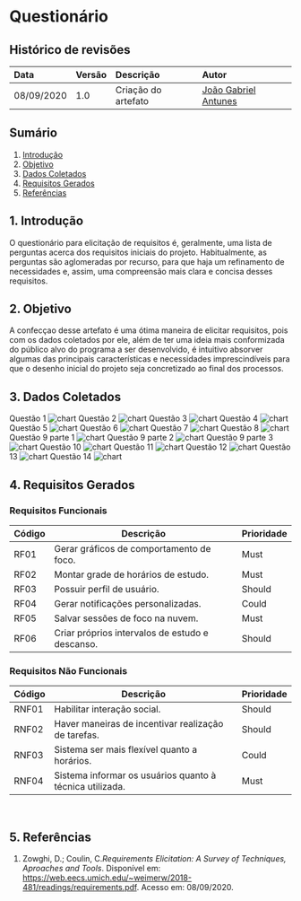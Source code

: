# Questionário

## **Histórico de revisões**
|Data|Versão|Descrição|Autor|
|:---|:---|:---|:---|
|08/09/2020|1.0|Criação do artefato |[João Gabriel Antunes](https://github.com/flyerjohn)|

## **Sumário**
1. [Introdução](#1-introdução)
2. [Objetivo](#2-objetivo)
3. [Dados Coletados](#3-dados-coletados)
4. [Requisitos Gerados](#4-requisitos-gerados)
5. [Referências](#5-referências)

## 1. **Introdução**

O questionário para elicitação de requisitos é, geralmente, uma lista de perguntas acerca dos requisitos iniciais do projeto. Habitualmente, as perguntas são aglomeradas por recurso, para que haja um refinamento de necessidades e, assim, uma compreensão mais clara e concisa desses requisitos.

## 2. **Objetivo**

A confecçao desse artefato é uma ótima maneira de elicitar requisitos, pois com os dados coletados por ele, além de ter uma ideia mais conformizada do público alvo do programa a ser desenvolvido, é intuitivo absorver algumas das principais características e necessidades imprescindíveis para que o desenho inicial do projeto seja concretizado ao final dos processos.

## 3. **Dados Coletados**
Questão 1
![chart](../../img/questcharts/QPrint1.png)
Questão 2
![chart](../../img/questcharts/QPrint2.png)
Questão 3
![chart](../../img/questcharts/QPrint3.png)
Questão 4
![chart](../../img/questcharts/QPrint4.png)
Questão 5
![chart](../../img/questcharts/QPrint5.png)
Questão 6
![chart](../../img/questcharts/QPrint6.png)
Questão 7
![chart](../../img/questcharts/QPrint7.png)
Questão 8
![chart](../../img/questcharts/QPrint14.png)
Questão 9 parte 1
![chart](../../img/questcharts/QPrint8-1.png)
Questão 9 parte 2
![chart](../../img/questcharts/QPrint8-2.png)
Questão 9 parte 3
![chart](../../img/questcharts/QPrint8-3.png)
Questão 10
![chart](../../img/questcharts/QPrint9.png)
Questão 11
![chart](../../img/questcharts/QPrint10.png)
Questão 12
![chart](../../img/questcharts/QPrint11.png)
Questão 13
![chart](../../img/questcharts/QPrint12.png)
Questão 14
![chart](../../img/questcharts/QPrint13.png)
<br>

## 4. **Requisitos Gerados**
### Requisitos Funcionais
| Código | Descrição | Prioridade |
| -- | -- | -- |
| RF01 | Gerar gráficos de comportamento de foco. | Must |
| RF02 | Montar grade de horários de estudo. | Must |
| RF03 | Possuir perfil de usuário. | Should |
| RF04 | Gerar notificações personalizadas. | Could |
| RF05 | Salvar sessões de foco na nuvem. | Must |
| RF06 | Criar próprios intervalos de estudo e descanso. | Should |


### Requisitos Não Funcionais
| Código | Descrição | Prioridade |
| -- | -- | -- |
| RNF01 | Habilitar interação social. | Should |
| RNF02 | Haver maneiras de incentivar realização de tarefas. | Should |
| RNF03 | Sistema ser mais flexível quanto a horários. | Could |
| RNF04 | Sistema informar os usuários quanto à técnica utilizada. | Must |
<br>

## 5. **Referências**

1. Zowghi, D.; Coulin, C._Requirements Elicitation: A Survey of Techniques, Aproaches and Tools_. Disponível em: <https://web.eecs.umich.edu/~weimerw/2018-481/readings/requirements.pdf>. Acesso em: 08/09/2020.
